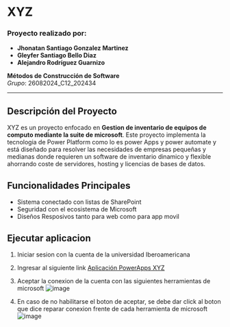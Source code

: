 # XYZ

### Proyecto realizado por:
- **Jhonatan Santiago Gonzalez Martinez**  
- **Gleyfer Santiago Bello Diaz**  
- **Alejandro Rodríguez Guarnizo**

**Métodos de Construcción de Software**  
*Grupo*: 26082024_C12_202434

---

## Descripción del Proyecto
XYZ es un proyecto enfocado en **Gestion de inventario de equipos de computo mediante la suite de microsoft**. Este proyecto implementa la tecnologia de Power Platform como lo es power Apps y power automate y está diseñado para resolver las necesidades de empresas pequeñas y medianas donde requieren un software de inventario dinamico y flexible ahorrando coste de servidores, hosting y licencias de bases de datos.

## Funcionalidades Principales
- Sistema conectado con listas de SharePoint
- Seguridad con el ecosistema de Microsoft
- Diseños Resposivos tanto para web como para app movil

## Ejecutar aplicacion
1. Iniciar sesion con la cuenta de la universidad Iberoamericana
2. Ingresar al siguiente link [Aplicación PowerApps XYZ](https://apps.powerapps.com/play/e/default-ba5b0a4d-6c68-4ac3-9d6e-c5b5a12a9d69/a/abb2dd85-a83f-4584-8291-1f3f926141ea?tenantId=ba5b0a4d-6c68-4ac3-9d6e-c5b5a12a9d69&sourcetime=1728236789370)
3. Aceptar la conexion de la cuenta con las siguientes herramientas de microsoft
![image](https://github.com/user-attachments/assets/3ee4a0df-c9d9-4c73-9fe2-9652f6c0529d)

4. En caso de no habilitarse el boton de aceptar, se debe dar click al boton que dice reparar conexion frente de cada herramienta de microsoft
![image](https://github.com/user-attachments/assets/5d87d023-96b2-4a16-aaae-05695105b827)
